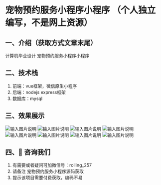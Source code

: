 # 宠物预约服务小程序小程序  （个人独立编写，不是网上资源）

## 一、介绍（获取方式文章末尾）
计算机毕业设计 宠物预约服务小程序小程序  

## 二、技术栈
1.  前端：vue框架，微信原生小程序
2.  后端：nodejs express框架
3.  数据库：mysql
 
## 三、效果展示  

![输入图片说明](./preview/1.png)
![输入图片说明](./preview/2.png)
![输入图片说明](./preview/3.png)
![输入图片说明](./preview/4.png)
![输入图片说明](./preview/5.png)
![输入图片说明](./preview/6.png)
![输入图片说明](./preview/7.png)
![输入图片说明](./preview/8.png)


## 四、🚀 咨询我们
1.  有需要或者疑问可加微信号：rolling_257
2.  请备注 宠物预约服务小程序源码获取
3.  提示该项目需要付费获取，编码不易


